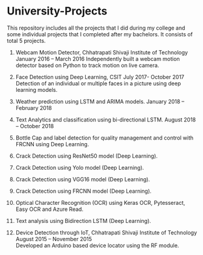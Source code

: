 # University-Projects

This repository includes all the projects that I did during my college and some individual projects that I completed after my bachelors. It consists of total 5 projects.

1. Webcam Motion Detector, Chhatrapati Shivaji Institute of Technology                January 2016 – March 2016
Independently built a webcam motion detector based on Python to track motion on live camera.

2. Face Detection using Deep Learning, CSIT					     July 2017- October 2017
Detection of an individual or multiple faces in a picture using deep learning models.

3. Weather prediction using LSTM and ARIMA models.		       January 2018 – February 2018

4. Text Analytics and classification using bi-directional LSTM.		          August 2018 – October 2018

5. Bottle Cap and label detection for quality management and control with FRCNN using Deep Learning.

6. Crack Detection using ResNet50 model (Deep Learning).

7. Crack Detection using Yolo model (Deep Learning). 

8.  Crack Detection using VGG16 model (Deep Learning).

9.  Crack Detection using FRCNN model (Deep Learning).

10. Optical Character Recognition (OCR) using Keras OCR, Pytesseract, Easy OCR and Azure Read.

11. Text analysis using Bidirection LSTM (Deep Learning).

12. Device Detection through IoT, Chhatrapati Shivaji Institute of Technology    August 2015 – November 2015  
Developed an Arduino based device locator using the RF module.
 


